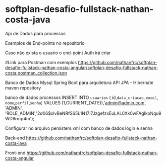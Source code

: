 # softplan-desafio-fullstack-nathan-costa-java
Api de Dados para processos

Exemplos de End-points no repositorio

Caso não exista o usuario o end-point Auth irá criar

#Link para Postman com exemplos
https://github.com/nathanfrc/softplan-desafio-fullstack-nathan-costa-angular/softplan-desafio-fullstack-nathan-costa.postman_collection.json

Banco de Dados Mysql
Spring Boot para arquitetura API
JPA - Hibernate
maven repository

banco de dados processos
INSERT INTO `usuarios` ( id,`data_criacao`, `email`, `nome`,`perfil`,`senha`) 
VALUES (1,CURRENT_DATE(),'admin@admin.com', 'ADMIN', 'ROLE_ADMIN','$2a$06$xIvBeNRfS65L1N17I7JzgefzxEuLAL0Xk0wFAgIkoNqu9WD6rmp4m');

Configurar no arquivo persistem.xml com banco de dados login e senha

Back-end
https://github.com/nathanfrc/softplan-desafio-fullstack-nathan-costa-java

Front-end
https://github.com/nathanfrc/softplan-desafio-fullstack-nathan-costa-angular


